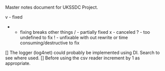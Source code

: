﻿Master notes document for UKSSDC Project.

  v - fixed
  * - fixing breaks other things
  / - partially fixed
  x - canceled
  ? - too undefined to fix
  ! - unfixable with out rewrite or time consuming/destructive to fix


[] The logger (log4net) could probably be implemented using DI. Search to see where used. 
[] Before using the csv reader increment by 1 as appropriate. 